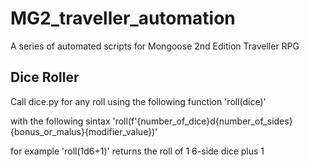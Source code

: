 # MG2_traveller_automation
A series of automated scripts for Mongoose 2nd Edition Traveller RPG

## Dice Roller

Call dice.py for any roll using the following function
    'roll(dice)'

with the following sintax
    'roll(f'{number_of_dice}d{number_of_sides}{bonus_or_malus}{modifier_value})'

for example
    'roll(1d6+1)'
returns the roll of 1 6-side dice plus 1
